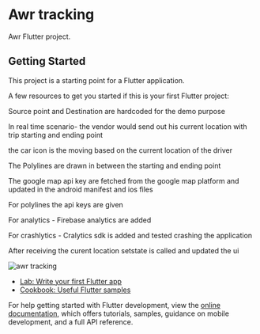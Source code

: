# Awr tracking

Awr Flutter project.

## Getting Started

This project is a starting point for a Flutter application.

A few resources to get you started if this is your first Flutter project:

Source point and Destination are hardcoded for the demo purpose 

In real time scenario- the vendor would send out his current location with trip starting and ending point 

the car icon is the moving based on the current location of the driver

The Polylines are drawn in between the starting and ending point

The google map api key are fetched from the google map platform and updated in the android manifest and ios files

For polylines the api keys are given 

For analytics - Firebase analytics are added 

For crashlytics - Cralytics sdk is added and tested  crashing the application

After receiving the curent location setstate is called and updated the ui 

![awr tracking](https://github.com/sharathyadhav1/live_order_tracker_flutter/assets/8912909/ca8e8298-a3e5-4196-b00d-e167abfeef43)

- [Lab: Write your first Flutter app](https://docs.flutter.dev/get-started/codelab)
- [Cookbook: Useful Flutter samples](https://docs.flutter.dev/cookbook)

For help getting started with Flutter development, view the
[online documentation](https://docs.flutter.dev/), which offers tutorials,
samples, guidance on mobile development, and a full API reference.

